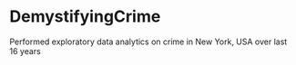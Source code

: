 # DemystifyingCrime
Performed exploratory data analytics on crime in New York, USA over last 16 years
